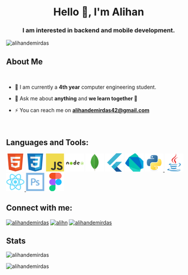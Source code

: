 <h1 align="center">Hello 👋, I'm Alihan</h1>
<h3 align="center">I am interested in backend and mobile development.</h3>

<p align="left"> <img src="https://komarev.com/ghpvc/?username=alihandemirdas&label=Profile%20views&color=0e75b6&style=flat" alt="alihandemirdas" /> </p>
<h2 align="left">About Me</h2> <p align="left"> <a href="https://twitter.com/" target="blank"><img src="https://img.shields.io/twitter/follow/?logo=twitter&style=for-the-badge" alt="" /></a> </p>

- 🌱 I am currently a **4th year** computer engineering student.

- 💬 Ask me about **anything** and **we learn together 💪**

- ⚡ You can reach me on **alihandemirdas42@gmail.com**
<br>

<h2 align="left">Languages and Tools:</h2>
<p align="left"> <img src="https://raw.githubusercontent.com/devicons/devicon/master/icons/html5/html5-original.svg" alt="html5" width="50" height="50"/> <img src="https://raw.githubusercontent.com/devicons/devicon/master/icons/css3/css3-original.svg" alt="css3" width="50" height="50"/> <img src="https://raw.githubusercontent.com/devicons/devicon/master/icons/javascript/javascript-original.svg" alt="javascript" width="50" height="50"/> <img src="https://raw.githubusercontent.com/devicons/devicon/master/icons/nodejs/nodejs-original-wordmark.svg" alt="node.js" width="50" height="50"/> <img src="https://raw.githubusercontent.com/devicons/devicon/master/icons/mongodb/mongodb-original.svg" alt="mongodb" width="50" height="50"/> <img src="https://raw.githubusercontent.com/devicons/devicon/master/icons/flutter/flutter-original.svg" alt="dart" width="50" height="50"/> <img src="https://raw.githubusercontent.com/devicons/devicon/master/icons/dart/dart-original.svg" alt="dart" width="50" height="50"/> <a href="https://www.python.org" target="_blank" rel="noreferrer"> <img src="https://raw.githubusercontent.com/devicons/devicon/master/icons/python/python-original.svg" alt="python" width="50" height="50"/> <img src="https://raw.githubusercontent.com/devicons/devicon/master/icons/java/java-original.svg" alt="java" width="50" height="50"/> <img src="https://raw.githubusercontent.com/devicons/devicon/master/icons/react/react-original.svg" alt="react" width="50" height="50"/> </a> <img src="https://raw.githubusercontent.com/devicons/devicon/master/icons/photoshop/photoshop-line.svg" alt="photoshop" width="50" height="50"/> <a href="https://git-scm.com/" target="_blank" rel="noreferrer"> <img src="https://raw.githubusercontent.com/devicons/devicon/master/icons/figma/figma-original.svg" alt="figma" width="50" height="50"/> </a> </p> 


<h2 align="left">Connect with me:</h2>
<p align="left">
<a href="https://linkedin.com/in/alihandemirdas" target="blank"><img align="center" src="https://raw.githubusercontent.com/rahuldkjain/github-profile-readme-generator/master/src/images/icons/Social/linked-in-alt.svg" alt="alihandemirdas" height="45" width="50" /></a>
<a href="https://instagram.com/alihn" target="blank"><img align="center" src="https://raw.githubusercontent.com/rahuldkjain/github-profile-readme-generator/master/src/images/icons/Social/instagram.svg" alt="alihn" height="45" width="50" /></a>
<a href="https://discordapp.com/users/726889282823782402" target="blank"><img align="center" src="https://raw.githubusercontent.com/rahuldkjain/github-profile-readme-generator/master/src/images/icons/Social/discord.svg" alt="alihandemirdas" height="50" width="60" /></a>
</p>

<h2 align="left">Stats</h2>

<p>&nbsp;<img align="left" src="https://github-readme-stats.vercel.app/api?username=alihandemirdas&show_icons=true&locale=en" alt="alihandemirdas" /></p>

<p><img src="https://github-readme-stats.vercel.app/api/top-langs?username=alihandemirdas&show_icons=true&locale=en&layout=compact" alt="alihandemirdas" /></p>


